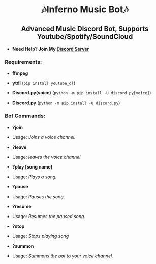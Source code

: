 <h1 align="center">🎶Inferno Music Bot🎶</h1>
<h2 align="center">Advanced Music Discord Bot, Supports Youtube/Spotify/SoundCloud</h2>

- **Need Help? Join My [Discord Server](https://discord.gg/nqgbAAkgzh)**

<h3 align="left">Requirements:</h3>

- **ffmpeg**

- **ytdl** (``pip install youtube_dl``)

- **Discord.py(voice)** (``python -m pip install -U discord.py[voice]``)
  
- **Discord.py** (``python -m pip install -U discord.py``) 

<h3 align="left">Bot Commands:</h3>

- **?join**

- Usage: *Joins a voice channel.*

- **?leave**

- Usage: *leaves the voice channel.*

- **?play [song name]**

- Usage: *Plays a song.*

- **?pause**

- Usage: *Pauses the song.*

- **?resume**

- Usage: *Resumes the paused song.*

- **?stop**

- Usage: *Stops playing song*

- **?summon**

- Usage: *Summons the bot to your voice channel.*
